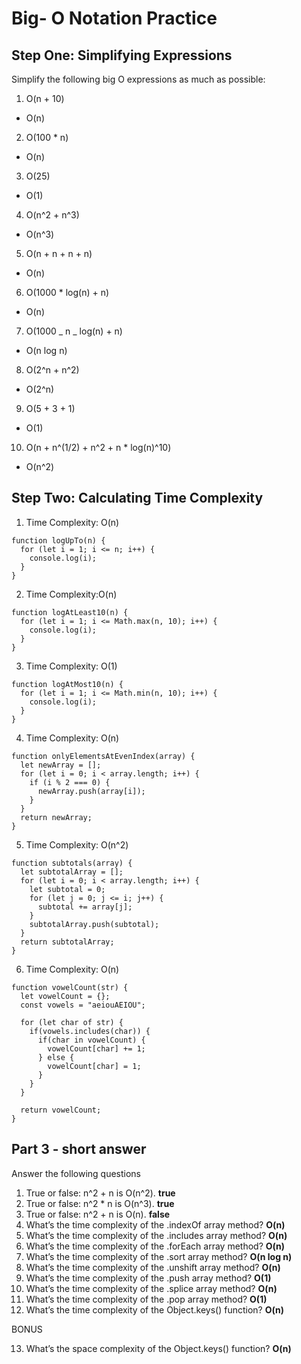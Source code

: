 # Big- O Notation Practice

## Step One: Simplifying Expressions

Simplify the following big O expressions as much as possible:

1. O(n + 10)

- O(n)

2. O(100 \* n)

- O(n)

3. O(25)

- O(1)

4. O(n^2 + n^3)

- O(n^3)

5. O(n + n + n + n)

- O(n)

6. O(1000 \* log(n) + n)

- O(n)

7. O(1000 _ n _ log(n) + n)

- O(n log n)

8. O(2^n + n^2)

- O(2^n)

9. O(5 + 3 + 1)

- O(1)

10. O(n + n^(1/2) + n^2 + n \* log(n)^10)

- O(n^2)

## Step Two: Calculating Time Complexity

1. Time Complexity: O(n)

```
function logUpTo(n) {
  for (let i = 1; i <= n; i++) {
    console.log(i);
  }
}
```

2. Time Complexity:O(n)

```
function logAtLeast10(n) {
  for (let i = 1; i <= Math.max(n, 10); i++) {
    console.log(i);
  }
}
```

3. Time Complexity: O(1)

```
function logAtMost10(n) {
  for (let i = 1; i <= Math.min(n, 10); i++) {
    console.log(i);
  }
}
```

4. Time Complexity: O(n)

```
function onlyElementsAtEvenIndex(array) {
  let newArray = [];
  for (let i = 0; i < array.length; i++) {
    if (i % 2 === 0) {
      newArray.push(array[i]);
    }
  }
  return newArray;
}
```

5. Time Complexity: O(n^2)

```
function subtotals(array) {
  let subtotalArray = [];
  for (let i = 0; i < array.length; i++) {
    let subtotal = 0;
    for (let j = 0; j <= i; j++) {
      subtotal += array[j];
    }
    subtotalArray.push(subtotal);
  }
  return subtotalArray;
}
```

6. Time Complexity: O(n)

```
function vowelCount(str) {
  let vowelCount = {};
  const vowels = "aeiouAEIOU";

  for (let char of str) {
    if(vowels.includes(char)) {
      if(char in vowelCount) {
        vowelCount[char] += 1;
      } else {
        vowelCount[char] = 1;
      }
    }
  }

  return vowelCount;
}
```

## Part 3 - short answer

Answer the following questions

1. True or false: n^2 + n is O(n^2). **true**
2. True or false: n^2 \* n is O(n^3). **true**
3. True or false: n^2 + n is O(n). **false**
4. What’s the time complexity of the .indexOf array method? **O(n)**
5. What’s the time complexity of the .includes array method? **O(n)**
6. What’s the time complexity of the .forEach array method? **O(n)**
7. What’s the time complexity of the .sort array method? **O(n log n)**
8. What’s the time complexity of the .unshift array method? **O(n)**
9. What’s the time complexity of the .push array method? **O(1)**
10. What’s the time complexity of the .splice array method? **O(n)**
11. What’s the time complexity of the .pop array method? **O(1)**
12. What’s the time complexity of the Object.keys() function? **O(n)**

BONUS

13. What’s the space complexity of the Object.keys() function? **O(n)**
